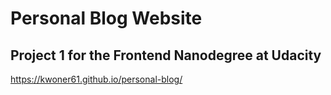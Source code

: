 # Personal Blog Website
## Project 1 for the Frontend Nanodegree at Udacity

https://kwoner61.github.io/personal-blog/
